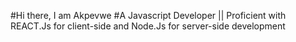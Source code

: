 #Hi there, I am Akpevwe 
#A Javascript Developer || Proficient with  REACT.Js for client-side  and  Node.Js for server-side development
